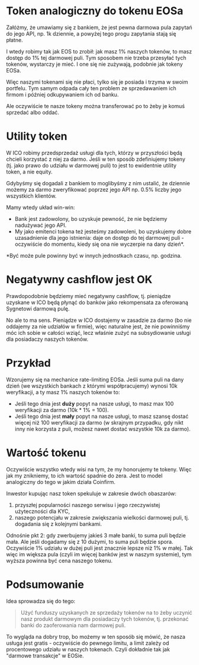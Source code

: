 # Token analogiczny do tokenu EOSa

Załóżmy, że umawiamy się z bankiem, że jest pewna darmowa pula zapytań do jego API, np. 1k dziennie, a powyżej tego progu zapytania stają się płatne.

I wtedy robimy tak jak EOS to zrobił: jak masz 1% naszych tokenów, to masz dostęp do 1% tej darmowej puli. Tym sposobem nie trzeba przesyłać tych tokenów, wystarczy je mieć. I one się nie zużywają, podobnie jak tokeny EOSa.

Więc naszymi tokenami się nie płaci, tylko się je posiada i trzyma w swoim portfelu. Tym samym odpada cały ten problem ze sprzedawaniem ich firmom i później odkupywaniem ich od banku.

Ale oczywiście te nasze tokeny można transferować po to żeby je komuś sprzedać albo oddać.

# Utility token

W ICO robimy przedsprzedaż usługi dla tych, którzy w przyszłości będą chcieli korzystać z niej za darmo. Jeśli w ten sposób zdefiniujemy tokeny (tj. jako prawo do udziału w darmowej puli) to jest to ewidentnie utility token, a nie equity.

Gdybyśmy się dogadali z bankiem to moglibyśmy z nim ustalić, że dziennie możemy za darmo zweryfikować poprzez jego API np. 0.5% liczby jego wszystkich klientów.

Mamy wtedy układ win-win:

* Bank jest zadowolony, bo uzyskuje pewność, że nie będziemy nadużywać jego API.
* My jako emitenci tokena też jesteśmy zadowoleni, bo uzyskujemy dobre uzasadnienie dla jego istnienia: daje on dostęp do tej darmowej puli - oczywiście do momentu, kiedy się ona nie wyczerpie na dany dzień*.

*Być może pule powinny być w innych jednostkach czasu, np. godzina.

# Negatywny cashflow jest OK

Prawdopodobnie będziemy mieć negatywny cashflow, tj. pieniądze uzyskane w ICO będą płynąć do banków jako rekompensata za oferowaną Sygnetowi darmową pulę.

No ale to ma sens. Pieniądze w ICO dostajemy w zasadzie za darmo (bo nie oddajemy za nie udziałów w firmie), więc naturalne jest, że nie powinniśmy móc ich sobie w całości wziąć, lecz właśnie zużyć na subsydiowanie usługi dla posiadaczy naszych tokenów.

# Przykład

Wzorujemy się na mechanice rate-limiting EOSa. Jeśli suma puli na dany dzień (we wszystkich bankach z którymi współpracujemy) wynosi 10k weryfikacji, a ty masz 1% naszych tokenów to:

- Jeśli tego dnia jest **duży** popyt na nasze usługi, to masz max 100 weryfikacji za darmo (10k * 1% = 100).
- Jeśli tego dnia jest **mały** popyt na nasze usługi, to masz szansę dostać więcej niż 100 weryfikacji za darmo (w skrajnym przypadku, gdy nikt inny nie korzysta z puli, możesz nawet dostać wszystkie 10k za darmo).

# Wartość tokenu

Oczywiście wszystko wtedy wisi na tym, że my honorujemy te tokeny. Więc jak my znikniemy, to ich wartość spadnie do zera. Jest to model analogiczny do tego w jakim działa Coinfirm.

Inwestor kupując nasz token spekuluje w zakresie dwóch obaszarów:

1. przyszłej popularności naszego serwisu i jego rzeczywistej użyteczności dla KYC,
2. naszego potencjału w zakresie zwiększania wielkości darmowej puli, tj. dogadania się z kolejnymi bankami.

Odnośnie pkt 2: gdy zwerbujemy jakieś 3 małe banki, to suma puli będzie mała. Ale jeśli dogadamy się z 10 dużymi, to suma puli będzie spora. Oczywiście 1% udziału w dużej puli jest znacznie lepsze niż 1% w małej. Tak więc im większa pula (czyli im więcej banków jest w naszym systemie), tym wyższa powinna być cena naszego tokenu.

# Podsumowanie

Idea sprowadza się do tego:

> Użyć funduszy uzyskanych ze sprzedaży tokenów na to żeby uczynić nasz produkt darmowym dla posiadaczy tych tokenów, tj. przekonać banki do zaoferowania nam darmowej puli.

To wygląda na dobry trop, bo możemy w ten sposób się mówić, że nasza usługa jest gratis - oczywiście do pewnego limitu, a limit zależy od procentowego udziału w naszych tokenach. Czyli dokładnie tak jak "darmowe transakcje" w EOSie.